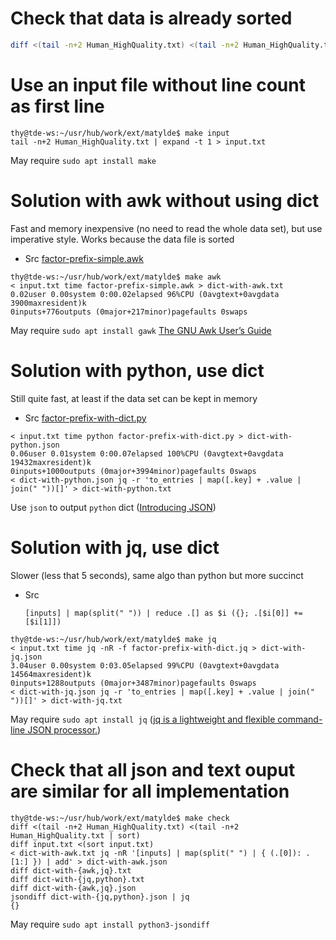 # Check that data is already sorted

```bash
diff <(tail -n+2 Human_HighQuality.txt) <(tail -n+2 Human_HighQuality.txt | sort)
```

# Use an input file without line count as first line

```console
thy@tde-ws:~/usr/hub/work/ext/matylde$ make input
tail -n+2 Human_HighQuality.txt | expand -t 1 > input.txt
```

May require `sudo apt install make`

# Solution with awk without using dict

Fast and memory inexpensive (no need to read the whole data set), but
use imperative style. Works because the data file is sorted

- Src [factor-prefix-simple.awk](factor-prefix-simple.awk)

```console
thy@tde-ws:~/usr/hub/work/ext/matylde$ make awk
< input.txt time factor-prefix-simple.awk > dict-with-awk.txt
0.02user 0.00system 0:00.02elapsed 96%CPU (0avgtext+0avgdata 3900maxresident)k
0inputs+776outputs (0major+217minor)pagefaults 0swaps
```

May require `sudo apt install gawk` [The GNU Awk User’s Guide][]

[The GNU Awk User’s Guide]:
    https://www.gnu.org/software/gawk/manual/gawk.html
    "www.gnu.org"

# Solution with python, use dict

Still quite fast, at least if the data set can be kept in memory

- Src [factor-prefix-with-dict.py](factor-prefix-with-dict.py)

```console
< input.txt time python factor-prefix-with-dict.py > dict-with-python.json
0.06user 0.01system 0:00.07elapsed 100%CPU (0avgtext+0avgdata 19432maxresident)k
0inputs+1000outputs (0major+3994minor)pagefaults 0swaps
< dict-with-python.json jq -r 'to_entries | map([.key] + .value | join(" "))[]' > dict-with-python.txt
```

Use `json` to output `python` dict ([Introducing JSON][])

[Introducing JSON]:
    https://www.json.org/json-en.html
    "json.org"

# Solution with jq, use dict

Slower (less that 5 seconds), same algo than python but more succinct

- Src

  ```jq
  [inputs] | map(split(" ")) | reduce .[] as $i ({}; .[$i[0]] += [$i[1]])
  ```

```console
thy@tde-ws:~/usr/hub/work/ext/matylde$ make jq
< input.txt time jq -nR -f factor-prefix-with-dict.jq > dict-with-jq.json
3.04user 0.00system 0:03.05elapsed 99%CPU (0avgtext+0avgdata 14564maxresident)k
0inputs+1288outputs (0major+3487minor)pagefaults 0swaps
< dict-with-jq.json jq -r 'to_entries | map([.key] + .value | join(" "))[]' > dict-with-jq.txt
```

May require `sudo apt install jq` ([jq is a lightweight and flexible command-line JSON processor.][])

[jq is a lightweight and flexible command-line JSON processor.]:
    https://stedolan.github.io/jq/
    "github.io"

# Check that all json and text ouput are similar for all implementation

```console
thy@tde-ws:~/usr/hub/work/ext/matylde$ make check
diff <(tail -n+2 Human_HighQuality.txt) <(tail -n+2 Human_HighQuality.txt | sort)
diff input.txt <(sort input.txt)
< dict-with-awk.txt jq -nR '[inputs] | map(split(" ") | { (.[0]): .[1:] }) | add' > dict-with-awk.json
diff dict-with-{awk,jq}.txt
diff dict-with-{jq,python}.txt
diff dict-with-{awk,jq}.json
jsondiff dict-with-{jq,python}.json | jq
{}
```

May require `sudo apt install python3-jsondiff`

[Local Variables:]::
[indent-tabs-mode: nil]::
[End:]::
